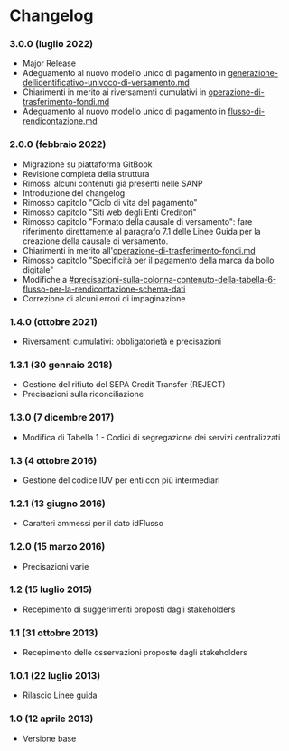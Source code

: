 # Changelog

### 3.0.0 (luglio 2022)

* Major Release
* Adeguamento al nuovo modello unico di pagamento in [generazione-dellidentificativo-univoco-di-versamento.md](generazione-dellidentificativo-univoco-di-versamento.md "mention")
* Chiarimenti in merito ai riversamenti cumulativi in [operazione-di-trasferimento-fondi.md](operazione-di-trasferimento-fondi.md "mention")
* Adeguamento al nuovo modello unico di pagamento in [flusso-di-rendicontazione.md](flusso-di-rendicontazione.md "mention")

### 2.0.0 (febbraio 2022)

* Migrazione su piattaforma GitBook
* Revisione completa della struttura
* Rimossi alcuni contenuti già presenti nelle SANP
* Introduzione del changelog
* Rimosso capitolo "Ciclo di vita del pagamento"
* Rimosso capitolo "Siti web degli Enti Creditori"
* Rimosso capitolo "Formato della causale di versamento": fare riferimento direttamente al paragrafo 7.1 delle Linee Guida per la creazione della causale di versamento.
* Chiarimenti in merito all'[operazione-di-trasferimento-fondi.md](operazione-di-trasferimento-fondi.md "mention")
* Rimosso capitolo "Specificità per il pagamento della marca da bollo digitale"
* Modifiche a  [#precisazioni-sulla-colonna-contenuto-della-tabella-6-flusso-per-la-rendicontazione-schema-dati](flusso-di-rendicontazione.md#precisazioni-sulla-colonna-contenuto-della-tabella-6-flusso-per-la-rendicontazione-schema-dati "mention")
* Correzione di alcuni errori di impaginazione

### 1.4.0 (ottobre 2021)

* Riversamenti cumulativi: obbligatorietà e precisazioni

### 1.3.1 (30 gennaio 2018)

* Gestione del rifiuto del SEPA Credit Transfer (REJECT)
* Precisazioni sulla riconciliazione

### 1.3.0 (7 dicembre 2017)

* Modifica di Tabella 1 - Codici di segregazione dei servizi centralizzati

### 1.3 (4 ottobre 2016)

* Gestione del codice IUV per enti con più intermediari

### 1.2.1 (13 giugno 2016)

* Caratteri ammessi per il dato idFlusso

### 1.2.0 (15 marzo 2016)

* Precisazioni varie

### 1.2 (15 luglio 2015)

* Recepimento di suggerimenti proposti dagli stakeholders

### 1.1 (31 ottobre 2013)

* Recepimento delle osservazioni proposte dagli stakeholders

### 1.0.1 (22 luglio 2013)

* Rilascio Linee guida

### 1.0 (12 aprile 2013)

* Versione base
